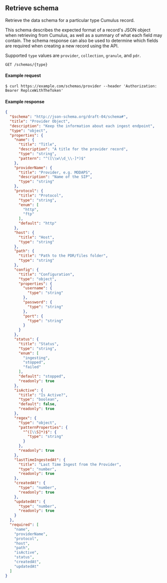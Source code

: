 ## Retrieve schema

Retrieve the data schema for a particular type Cumulus record.

This schema describes the expected format of a record's JSON object when retrieving from Cumulus, as well as a summary of what each field may contain. The schema response can also be used to determine which fields are required when creating a new record using the API.

Supported `type` values are `provider`, `collection`, `granule`, and `pdr`.

```endpoint
GET /schemas/{type}
```

#### Example request

```curl
$ curl https://example.com/schemas/provider --header 'Authorization: Bearer ReplceWithTheToken'
```

#### Example response

```json
{
  "$schema": "http://json-schema.org/draft-04/schema#",
  "title": "Provider Object",
  "description": "Keep the information about each ingest endpoint",
  "type": "object",
  "properties": {
    "name": {
      "title": "Title",
      "description": "A title for the provider record",
      "type": "string",
      "pattern": "^([\\w\\d_\\-]*)$"
    },
    "providerName": {
      "title": "Provider, e.g. MODAPS",
      "description": "Name of the SIP",
      "type": "string"
    },
    "protocol": {
      "title": "Protocol",
      "type": "string",
      "enum": [
        "http",
        "ftp"
      ],
      "default": "http"
    },
    "host": {
      "title": "Host",
      "type": "string"
    },
    "path": {
      "title": "Path to the PDR/files folder",
      "type": "string"
    },
    "config": {
      "title": "Configuration",
      "type": "object",
      "properties": {
        "username": {
          "type": "string"
        },
        "password": {
          "type": "string"
        },
        "port": {
          "type": "string"
        }
      }
    },
    "status": {
      "title": "Status",
      "type": "string",
      "enum": [
        "ingesting",
        "stopped",
        "failed"
      ],
      "default": "stopped",
      "readonly": true
    },
    "isActive": {
      "title": "Is Active?",
      "type": "boolean",
      "default": false,
      "readonly": true
    },
    "regex": {
      "type": "object",
      "patternProperties": {
        "^([\\S]*)$": {
          "type": "string"
        }
      },
      "readonly": true
    },
    "lastTimeIngestedAt": {
      "title": "Last Time Ingest from the Provider",
      "type": "number",
      "readonly": true
    },
    "createdAt": {
      "type": "number",
      "readonly": true
    },
    "updatedAt": {
      "type": "number",
      "readonly": true
    }
  },
  "required": [
    "name",
    "providerName",
    "protocol",
    "host",
    "path",
    "isActive",
    "status",
    "createdAt",
    "updatedAt"
  ]
}
```

